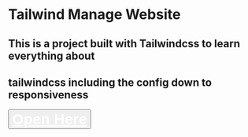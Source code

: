 # Tailwind Manage Website

## This is a project built with Tailwindcss to learn everything about 
## tailwindcss including the config down to responsiveness

<button>
<a href="https://tailwind-manage-website.vercel.app/" style="font-size:30px;color:white;font-weight:bold;">Open Here</a>
</button>

